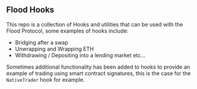 ## Flood Hooks

This repo is a collection of Hooks and utilities that can be used with the Flood Protocol, some examples of hooks include:

- Bridging after a swap
- Unwrapping and Wrapping ETH
- Withdrawing / Depositing into a lending market
  etc...

Sometimes additional functionality has been added to hooks to provide an example of trading using smart contract signatures, this is the case for the `NativeTrader` hook for example.

